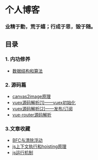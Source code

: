 # 个人博客
### 业精于勤，荒于嬉；行成于思，毁于随。
## 目录
### 1. 内功修养
* [数据结构和算法](https://github.com/clm960227/data-structure)

### 2. 源码篇
* [canvas2image原理](https://github.com/clm960227/blog/issues/1)
* [vuex源码解析[1]——vuex初始化](https://github.com/smile960227/blog/issues/2)
* [vuex源码解析[2]——发布/订阅](https://github.com/smile960227/blog/issues/3)
* [vue-router源码解析](https://github.com/smilingfacing/blog/issues/4)

### 3.文章收藏
* [BFC与清除浮动](http://nicolasgallagher.com/micro-clearfix-hack/)
* [js上下文执行和hoisting原理](https://mp.weixin.qq.com/s/BVabUBF6ZNh9NNJQHuDKzA)
* [js运行机制](https://mp.weixin.qq.com/s/aeKgfwV-xVNxQTVfsazVUA)
